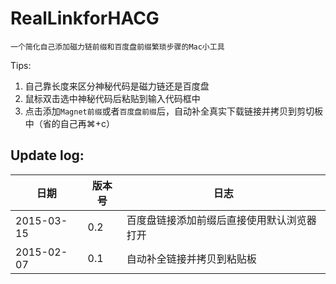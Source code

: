 # RealLinkforHACG

    一个简化自己添加磁力链前缀和百度盘前缀繁琐步骤的Mac小工具
    
Tips:

1. 自己靠长度来区分神秘代码是磁力链还是百度盘
2. 鼠标双击选中神秘代码后粘贴到输入代码框中
3. 点击添加`Magnet前缀`或者`百度盘前缀`后，自动补全真实下载链接并拷贝到剪切板中（省的自己再⌘+c）

## Update log:
日期 | 版本号 | 日志
--- | --- | ---
2015-03-15 | 0.2 | 百度盘链接添加前缀后直接使用默认浏览器打开
2015-02-07 | 0.1 | 自动补全链接并拷贝到粘贴板
